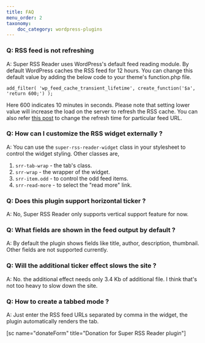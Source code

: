 ```yaml
---
title: FAQ
menu_order: 2
taxonomy:
    doc_category: wordpress-plugins
---
```


### Q: RSS feed is not refreshing

A: Super RSS Reader uses WordPress's default feed reading module. By default WordPress caches the RSS feed for 12 hours. You can change this default value by adding the below code to your theme's function.php file.

    add_filter( 'wp_feed_cache_transient_lifetime', create_function('$a', 'return 600;') );

Here 600 indicates 10 minutes in seconds. Please note that setting lower value will increase the load on the server to refresh the RSS cache. You can also refer [this post](https://wordpress.org/support/topic/rss-not-updating-no-matter-which-plugin-i-try/#post-10123881) to change the refresh time for particular feed URL.

### Q: How can I customize the RSS widget externally ?

A: You can use the `super-rss-reader-widget` class in your stylesheet to control the widget styling. Other classes are,

1. `srr-tab-wrap` - the tab's class.
2. `srr-wrap` - the wrapper of the widget.
3. `srr-item.odd` - to control the odd feed items.
4. `srr-read-more` - to select the "read more" link.

### Q: Does this plugin support horizontal ticker ?

A: No, Super RSS Reader only supports vertical support feature for now.

### Q: What fields are shown in the feed output by default ?

A: By default the plugin shows fields like title, author, description, thumbnail. Other fields are not supported currently.

### Q: Will the additional ticker effect slows the site ?

A: No. the additional effect needs only 3.4 Kb of additional file. I think that's not too heavy to slow down the site.

### Q: How to create a tabbed mode ?

A: Just enter the RSS feed URLs separated by comma in the widget, the plugin automatically renders the tab.

[sc name="donateForm" title="Donation for Super RSS Reader plugin"]